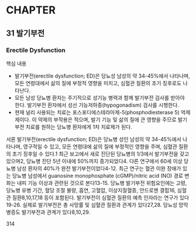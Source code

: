 # CHAPTER
## 31 발기부전
### Erectile Dysfunction

핵심 내용
- 발기부전(erectile dysfunction; ED)은 당뇨성 남성의 약 34-45%에서 나타나며, 모든 연령대에서 삶의 질에 부정적 영향을 미치고, 심혈관 질환의 초기 징후로도 나타난다.
- 모든 남성 당뇨병 환자는 주기적으로 성기능 병력과 함께 발기부전 검사를 받아야 한다. 발기부전 환자에서 성선 기능저하증(hypogonadism) 검사를 시행한다.
- 현재 널리 사용되는 치료는 포스포디에스테라아제-5(phosphodiesterase 5) 억제제이다. 이 약제의 부작용은 적으며, 발기 기능 및 삶의 질에 큰 영향을 주므로 발기부전 치료를 원하는 당뇨병 환자에게 1차 치료제가 된다.

서론
발기부전(erectile dysfunction; ED)은 당뇨병 성인 남성의 약 34-45%에서 나타나며, 영구적일 수 있고, 모든 연령대에 삶의 질에 부정적인 영향을 주며, 심혈관 질환의 초기 징후일 수 있다.1 최근 보고에서 새로 진단된 당뇨병의 1/3에서 발기부전을 갖고 있으며2, 당뇨병 진단 5년 이내에 50%까지 증가되었다4. 다른 연구에서 60세 이상 당뇨병 남성 환자의 40%가 완전 발기부전이었다4-12. 최근 연구는 혈관 이완 장애가 있는 당뇨병 남성에서 guanosine monophosphate (cGMP)/nitric acid (NO) 경로 변화는 내피 기능 이상과 관련된 것으로 본다13-15. 당뇨병 발기부전 위험요인에는 고령, 당뇨병 유병 기간, 혈당 조절 불량, 흡연, 고혈압, 이상지질혈증, 안드로젠 결핍16, 심혈관 질환8,10,17,18 등이 포함된다. 발기부전이 심혈관 질환의 예측 인자라는 연구가 있다19-26. 실제로 발기부전은 총 사망률 및 심혈관 질환과 관계가 있다27,28. 당뇨성 망막병증도 발기부전과 관계가 있다8,10,29.

<PAGE>314